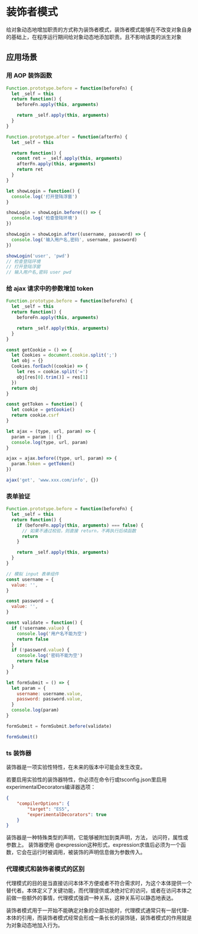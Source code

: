 # 装饰者模式

给对象动态地增加职责的方式称为装饰者模式，装饰者模式能够在不改变对象自身的基础上，在程序运行期间给对象动态地添加职责。且不影响该类的派生对象

## 应用场景

### 用 AOP 装饰函数

```js
Function.prototype.before = function(beforeFn) {
  let _self = this
  return function() {
    beforeFn.apply(this, arguments)

    return _self.apply(this, arguments)
  }
}

Function.prototype.after = function(afterFn) {
  let _self = this

  return function() {
    const ret = _self.apply(this, arguments)
    afterFn.apply(this, arguments)
    return ret
  }
}

let showLogin = function() {
  console.log('打开登陆浮窗')
}

showLogin = showLogin.before(() => {
  console.log('检查登陆环境')
})

showLogin = showLogin.after((username, password) => {
  console.log('输入用户名,密码', username, password)
})

showLogin('user', 'pwd')
// 检查登陆环境
// 打开登陆浮窗
// 输入用户名,密码 user pwd
```

### 给 ajax 请求中的参数增加 token

```js
Function.prototype.before = function(beforeFn) {
  let _self = this
  return function() {
    beforeFn.apply(this, arguments)

    return _self.apply(this, arguments)
  }
}

const getCookie = () => {
  let Cookies = document.cookie.split(';')
  let obj = {}
  Cookies.forEach((cookie) => {
    let res = cookie.split('=')
    obj[res[0].trim()] = res[1]
  })
  return obj
}

const getToken = function() {
  let cookie = getCookie()
  return cookie.csrf
}

let ajax = (type, url, param) => {
  param = param || {}
  console.log(type, url, param)
}

ajax = ajax.before((type, url, param) => {
  param.Token = getToken()
})

ajax('get', 'www.xxx.com/info', {})

```
### 表单验证

```js
Function.prototype.before = function(beforeFn) {
  let _self = this
  return function() {
    if (beforeFn.apply(this, arguments) === false) {
      // 如果不通过校验，则直接 return，不再执行后续函数
      return
    }

    return _self.apply(this, arguments)
  }
}

// 模拟 input 表单组件
const username = {
  value: '',
}

const password = {
  value: '',
}

const validate = function() {
  if (!username.value) {
    console.log('用户名不能为空')
    return false
  }
  if (!password.value) {
    console.log('密码不能为空')
    return false
  }
}

let formSubmit = () => {
  let param = {
    username: username.value,
    password: password.value,
  }
  console.log(param)
}

formSubmit = formSubmit.before(validate)

formSubmit()
```

### ts 装饰器

装饰器是一项实验性特性，在未来的版本中可能会发生改变。

若要启用实验性的装饰器特性，你必须在命令行或tsconfig.json里启用experimentalDecorators编译器选项：

```json
{
    "compilerOptions": {
        "target": "ES5",
        "experimentalDecorators": true
    }
}
```

装饰器是一种特殊类型的声明，它能够被附加到类声明，方法， 访问符，属性或参数上。 装饰器使用 @expression这种形式，expression求值后必须为一个函数，它会在运行时被调用，被装饰的声明信息做为参数传入。

### 代理模式和装饰者模式的区别

代理模式的目的是当直接访问本体不方便或者不符合需求时，为这个本体提供一个替代者。本体定义了关键功能，而代理提供或决绝对它的访问，或者在访问本体之前做一些额外的事情，代理模式强调一种关系，这种关系可以静态地表达。

装饰者模式用于一开始不能确定对象的全部功能时，代理模式通常只有一层代理-本体的引用，而装饰者模式经常会形成一条长长的装饰链，装饰者模式的作用就是为对象动态地加入行为。